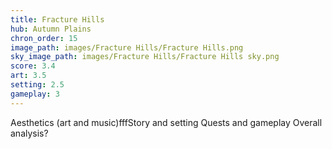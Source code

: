 ```yaml
---
title: Fracture Hills
hub: Autumn Plains
chron_order: 15
image_path: images/Fracture Hills/Fracture Hills.png
sky_image_path: images/Fracture Hills/Fracture Hills sky.png
score: 3.4
art: 3.5
setting: 2.5
gameplay: 3
---
```

Aesthetics (art and music)fffStory and setting  Quests and gameplay  Overall analysis?